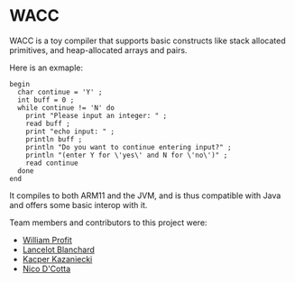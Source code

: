 # WACC

WACC is a toy compiler that supports basic constructs like stack allocated primitives, and heap-allocated arrays and pairs.

Here is an exmaple:
```
begin
  char continue = 'Y' ;
  int buff = 0 ;
  while continue != 'N' do
    print "Please input an integer: " ;
    read buff ;
    print "echo input: " ;
    println buff ;
    println "Do you want to continue entering input?" ; 
    println "(enter Y for \'yes\' and N for \'no\')" ;
    read continue
  done
end
```
It compiles to both ARM11 and the JVM, and is thus compatible with Java and offers some basic interop with it.

Team members and contributors to this project were:
- [William Profit](https://github.com/williamprofit)
- [Lancelot Blanchard](https://www.linkedin.com/in/lancelotblanchard)
- [Kacper Kazaniecki](https://www.linkedin.com/in/kacperkazaniecki)
- [Nico D'Cotta](https://www.linkedin.com/in/ndcotta)
